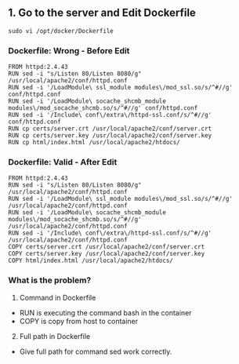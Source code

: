 ## 1. Go to the server and Edit Dockerfile
`sudo vi /opt/docker/Dockerfile`

### Dockerfile: Wrong - Before Edit
```
FROM httpd:2.4.43
RUN sed -i "s/Listen 80/Listen 8080/g" /usr/local/apache2/conf/httpd.conf
RUN sed -i '/LoadModule\ ssl_module modules\/mod_ssl.so/s/^#//g' conf/httpd.conf
RUN sed -i '/LoadModule\ socache_shcmb_module modules\/mod_socache_shcmb.so/s/^#//g' conf/httpd.conf
RUN sed -i '/Include\ conf\/extra\/httpd-ssl.conf/s/^#//g' conf/httpd.conf
RUN cp certs/server.crt /usr/local/apache2/conf/server.crt
RUN cp certs/server.key /usr/local/apache2/conf/server.key
RUN cp html/index.html /usr/local/apache2/htdocs/
```

### Dockerfile: Valid - After Edit
```
FROM httpd:2.4.43
RUN sed -i "s/Listen 80/Listen 8080/g" /usr/local/apache2/conf/httpd.conf
RUN sed -i '/LoadModule\ ssl_module modules\/mod_ssl.so/s/^#//g' /usr/local/apache2/conf/httpd.conf
RUN sed -i '/LoadModule\ socache_shcmb_module modules\/mod_socache_shcmb.so/s/^#//g' /usr/local/apache2/conf/httpd.conf
RUN sed -i '/Include\ conf\/extra\/httpd-ssl.conf/s/^#//g' /usr/local/apache2/conf/httpd.conf
COPY certs/server.crt /usr/local/apache2/conf/server.crt
COPY certs/server.key /usr/local/apache2/conf/server.key
COPY html/index.html /usr/local/apache2/htdocs/
```

### What is the problem?
1. Command in Dockerfile
* RUN is executing the command bash in the container
* COPY is copy from host to container
2. Full path in Dockerfile
* Give full path for command sed work correctly.
